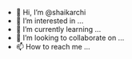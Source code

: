 - 👋 Hi, I’m @shaikarchi
- 👀 I’m interested in ...
- 🌱 I’m currently learning ...
- 💞️ I’m looking to collaborate on ...
- 📫 How to reach me ...

<!---
shaikarchi/shaikarchi is a ✨ special ✨ repository because its `README.md` (this file) appears on your GitHub profile.
You can click the Preview link to take a look at your changes.
--->
